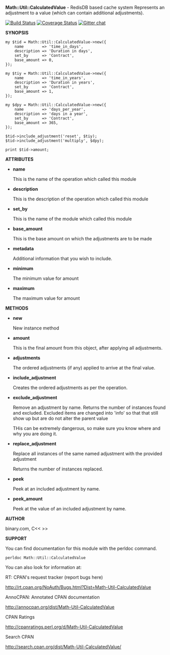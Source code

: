 **Math::Util::CalculatedValue** - RedisDB based cache system
Represents an adjustment to a value (which can contain additional adjustments).

[![Build Status](https://travis-ci.org/binary-com/perl-Math-Util-CalculatedValue.svg?branch=master)](https://travis-ci.org/binary-com/perl-Math-Util-CalculatedValue)
[![Coverage Status](https://coveralls.io/repos/binary-com/perl-Math-Util-CalculatedValue/badge.png?branch=master)](https://coveralls.io/r/binary-com/perl-Math-Util-CalculatedValue?branch=master)
[![Gitter chat](https://badges.gitter.im/binary-com/perl-Math-Util-CalculatedValue.png)](https://gitter.im/binary-com/perl-Math-Util-CalculatedValue)


**SYNOPSIS**

    my $tid = Math::Util::CalculatedValue->new({
        name        => 'time_in_days',
        description => 'Duration in days',
        set_by      => 'Contract',
        base_amount => 0,
    });

    my $tiy = Math::Util::CalculatedValue->new({
        name        => 'time_in_years',
        description => 'Duration in years',
        set_by      => 'Contract',
        base_amount => 1,
    });

    my $dpy = Math::Util::CalculatedValue->new({
        name        => 'days_per_year',
        description => 'days in a year',
        set_by      => 'Contract',
        base_amount => 365,
    });

    $tid->include_adjustment('reset', $tiy);
    $tid->include_adjustment('multiply', $dpy);

    print $tid->amount;

**ATTRIBUTES**


- **name**

    This is the name of the operation which called this module

- **description**

    This is the description of the operation which called this module

- **set_by**

    This is the name of the module which called this module

- **base_amount**

    This is the base amount on which the adjustments are to be made

- **metadata**

    Additional information that you wish to include.

- **minimum**

    The minimum value for amount

- **maximum**

    The maximum value for amount

**METHODS**

- **new**

    New instance method

- **amount**

    This is the final amount from this object, after applying all adjustments.

- **adjustments**

    The ordered adjustments (if any) applied to arrive at the final value.

- **include_adjustment**

    Creates the ordered adjustments as per the operation.

- **exclude_adjustment**

    Remove an adjustment by name.  Returns the number of instances found and excluded. Excluded items are changed into 'info' so that that still show up but are do not alter the parent value

    THis can be extremely dangerous, so make sure you know where and why you are doing it.

- **replace_adjustment**

    Replace all instances of the same named adjustment with the provided adjustment

    Returns the number of instances replaced.

- **peek**

    Peek at an included adjustment by name.

- **peek_amount**

    Peek at the value of an included adjustment by name.

**AUTHOR**

binary.com, C<< <rakesh at binary.com> >>

**SUPPORT**

You can find documentation for this module with the perldoc command.

    perldoc Math::Util::CalculatedValue


You can also look for information at:


RT: CPAN's request tracker (report bugs here)

<http://rt.cpan.org/NoAuth/Bugs.html?Dist=Math-Util-CalculatedValue>

AnnoCPAN: Annotated CPAN documentation

<http://annocpan.org/dist/Math-Util-CalculatedValue>

CPAN Ratings

<http://cpanratings.perl.org/d/Math-Util-CalculatedValue>

Search CPAN

<http://search.cpan.org/dist/Math-Util-CalculatedValue/>


